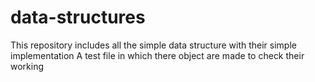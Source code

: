 # data-structures
This repository includes all the simple data structure with their simple implementation
A test file in which there object are made to check their working
